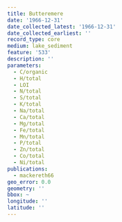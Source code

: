 ```yaml
---
title: Butteremere
date: '1966-12-31'
date_collected_latest: '1966-12-31'
date_collected_earliest: ''
record_type: core
medium: lake_sediment
feature: '533'
description: ''
parameters:
  - C/organic
  - H/total
  - LOI
  - N/total
  - S/total
  - K/total
  - Na/total
  - Ca/total
  - Mg/total
  - Fe/total
  - Mn/total
  - P/total
  - Zn/total
  - Co/total
  - Ni/total
publications:
  - mackereth66
geo_error: 0.0
geometry: ''
bbox: ~
longitude: ''
latitude: ''
---
```

